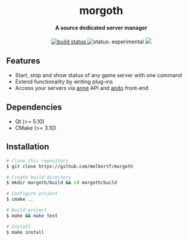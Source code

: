 <h1 align="center">
  <br>
  morgoth
</h1>

<h4 align="center">A source dedicated server manager</h4>

<div align="center">
  <a href="https://travis-ci.org/melkortf/morgoth">
    <img src="https://img.shields.io/travis/melkortf/morgoth.svg?style=flat-square" alt="build status">
  </a>
  <img src="https://img.shields.io/badge/status-experimental-orange.svg?style=flat-square" alt="status: experimental">
  <a href="https://github.com/melkortf/morgoth/blob/master/LICENSE">
    <img src="https://img.shields.io/badge/license-GPL-blue.svg?style=flat-square">
  </a>
</div>


## Features

* Start, stop and show status of any game server with one command
* Extend functionality by writing plug-ins
* Access your servers via [anne](https://github.com/melkortf/anne) API and [ando](https://github.com/melkortf/ando) front-end

## Dependencies

* Qt (>= 5.10)
* CMake (>= 3.10)

## Installation

```bash
# Clone this repository
$ git clone https://github.com/melkortf/morgoth

# Create build directory
$ mkdir morgoth/build && cd morgoth/build

# Configure project
$ cmake ..

# Build project
$ make && make test

# Install
$ make install
```
